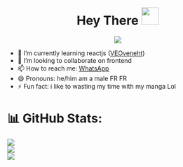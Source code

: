 <h1 align="center">Hey There <img src="https://user-images.githubusercontent.com/1303154/88677602-1635ba80-d120-11ea-84d8-d263ba5fc3c0.gif" width="40px" alt=""><br></h1>
<p align="center"><img src="https://c.tenor.com/GrOZNL13djQAAAAd/tenor.gif" /></p>

<!-- 
- 🔭 I’m currently working on ...
- 🤔 I’m looking for help with ... 
- 💬 Ask me about ...
-->
- 🌱 I’m currently learning reactjs (<a target='_blank' href="https://www.veoveneht.eu.org">VEOveneht</a>)
- 👯 I’m looking to collaborate on frontend
- 📫 How to reach me: <a href="wa.me/6283113810321?text=Am%20Github!☺%20">WhatsApp</a>
- 😄 Pronouns: he/him am a male FR FR
- ⚡ Fun fact: i like to wasting my time with my manga Lol

# 📊 GitHub Stats:
![](https://github-readme-stats.vercel.app/api?username=dirgaastya&theme=nord&hide_border=false&include_all_commits=false&count_private=false)<br/>
![](https://github-readme-streak-stats.herokuapp.com/?user=dirgaastya&theme=nord&hide_border=false)<br/>
![](https://github-readme-stats.vercel.app/api/top-langs/?username=dirgaastya&theme=nord&hide_border=false&include_all_commits=false&count_private=false&layout=compact)

<img href="./ankouguisu.gif"/>

